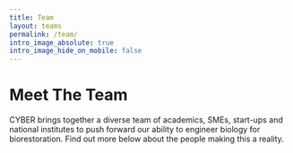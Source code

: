 ```yaml
---
title: Team
layout: teams
permalink: /team/
intro_image_absolute: true
intro_image_hide_on_mobile: false
---
```


# Meet The Team

CYBER brings together a diverse team of academics, SMEs, start-ups and national institutes to push forward our ability to engineer biology for biorestoration. Find out more below about the people making this a reality.

